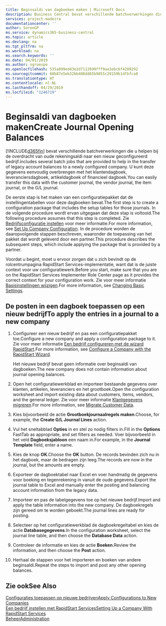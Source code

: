 ```yaml
---
title: Beginsaldi van dagboeken maken | Microsoft Docs
description: Business Central bevat verschillende batchverwerkingen die u helpen bij de overdracht van oude rekeningsaldi naar een nieuw geconfigureerd bedrijf. U kunt deze gegevens gemakkelijk overbrengen met dagboekboekingen.
services: project-madeira
documentationcenter: ''
author: SorenGP
ms.service: dynamics365-business-central
ms.topic: article
ms.devlang: na
ms.tgt_pltfrm: na
ms.workload: na
ms.search.keywords: ''
ms.date: 04/01/2019
ms.author: sgroespe
ms.openlocfilehash: 535a899ed43e2d7112699fff9aa3ebc6f4289292
ms.sourcegitcommit: 60b87e5eb32bb408dd65b9855c29159b1dfbfca8
ms.translationtype: HT
ms.contentlocale: nl-NL
ms.lasthandoff: 04/29/2019
ms.locfileid: "1246719"
---
```

# <a name="create-journal-opening-balances"></a><span data-ttu-id="a24af-104">Beginsaldi van dagboeken maken</span><span class="sxs-lookup"><span data-stu-id="a24af-104">Create Journal Opening Balances</span></span>
[!INCLUDE[d365fin](includes/d365fin_md.md)] <span data-ttu-id="a24af-105">bevat verschillende batchverwerkingen die u helpen bij de overdracht van oude rekeningsaldi naar een nieuw geconfigureerd bedrijf.</span><span class="sxs-lookup"><span data-stu-id="a24af-105">includes several batch jobs that are provided to help in the transfer of legacy account balances to a newly configured company.</span></span> <span data-ttu-id="a24af-106">U kunt deze gegevens eenvoudig overbrengen met het klantendagboek, leveranciersdagboek, artikeldagboek of financieel dagboek.</span><span class="sxs-lookup"><span data-stu-id="a24af-106">You can easily transfer this data with the customer journal, the vendor journal, the item journal, or the G/L journal.</span></span>

<span data-ttu-id="a24af-107">De eerste stap is het maken van een configuratiepakket dat de instellingentabellen voor deze dagboeken bevat.</span><span class="sxs-lookup"><span data-stu-id="a24af-107">The first step is to create a configuration package that includes the setup tables for those journals.</span></span> <span data-ttu-id="a24af-108">In de volgende procedure wordt ervan uitgegaan dat deze stap is voltooid.</span><span class="sxs-lookup"><span data-stu-id="a24af-108">The following procedure assumes that this step is completed.</span></span> <span data-ttu-id="a24af-109">Zie [Bedrijfsconfiguratie instellen](admin-set-up-company-configuration.md) voor meer informatie.</span><span class="sxs-lookup"><span data-stu-id="a24af-109">For more information, see [Set Up Company Configuration](admin-set-up-company-configuration.md).</span></span> <span data-ttu-id="a24af-110">In de procedure worden de daaropvolgende stappen beschreven, waaronder de toepassing van het pakket dat wordt geleverd door een partner.</span><span class="sxs-lookup"><span data-stu-id="a24af-110">This procedure describes the subsequent steps, which include applying the package that is provided by a partner.</span></span>  

<span data-ttu-id="a24af-111">Voordat u begint, moet u ervoor zorgen dat u zich bevindt op de rolcentrumpagina RapidStart Services-implementatie, want dat is de juiste context voor uw configuratiewerk.</span><span class="sxs-lookup"><span data-stu-id="a24af-111">Before you start, make sure that you are on the RapidStart Services Implementer Role Center page as it provides the correct context for your configuration work.</span></span> <span data-ttu-id="a24af-112">Zie voor meer informatie [Basisinstellingen wijzigen](ui-change-basic-settings.md).</span><span class="sxs-lookup"><span data-stu-id="a24af-112">For more information, see [Changing Basic Settings](ui-change-basic-settings.md).</span></span>

## <a name="to-apply-the-entries-in-a-journal-to-a-new-company"></a><span data-ttu-id="a24af-113">De posten in een dagboek toepassen op een nieuw bedrijf</span><span class="sxs-lookup"><span data-stu-id="a24af-113">To apply the entries in a journal to a new company</span></span>  
1. <span data-ttu-id="a24af-114">Configureer een nieuw bedrijf en pas een configuratiepakket toe.</span><span class="sxs-lookup"><span data-stu-id="a24af-114">Configure a new company and apply a configuration package to it.</span></span> <span data-ttu-id="a24af-115">Zie voor meer informatie [Een bedrijf configureren met de wizard RapidStart](admin-how-to-configure-a-company-with-the-rapidstart-wizard.md).</span><span class="sxs-lookup"><span data-stu-id="a24af-115">For more information, see [Configure a Company with the RapidStart Wizard](admin-how-to-configure-a-company-with-the-rapidstart-wizard.md).</span></span>  

    <span data-ttu-id="a24af-116">Het nieuwe bedrijf bevat geen informatie over beginsaldi van dagboeken.</span><span class="sxs-lookup"><span data-stu-id="a24af-116">The new company does not contain information about journal opening balances.</span></span>  

2. <span data-ttu-id="a24af-117">Open het configuratiewerkblad en importeer bestaande gegevens over klanten, artikelen, leveranciers en het grootboek.</span><span class="sxs-lookup"><span data-stu-id="a24af-117">Open the configuration worksheet and import existing data about customers, items, vendors, and the general ledger.</span></span> <span data-ttu-id="a24af-118">Zie voor meer informatie [Klantgegevens migreren](admin-migrate-customer-data.md).</span><span class="sxs-lookup"><span data-stu-id="a24af-118">For more information, see [Migrate Customer Data](admin-migrate-customer-data.md).</span></span>  
3. <span data-ttu-id="a24af-119">Kies bijvoorbeeld de actie **Grootboekjournaalregels maken**.</span><span class="sxs-lookup"><span data-stu-id="a24af-119">Choose, for example, the **Create G/L Journal Lines** action.</span></span>  
4. <span data-ttu-id="a24af-120">Vul het sneltabblad **Opties** in en stel zo nodig filters in.</span><span class="sxs-lookup"><span data-stu-id="a24af-120">Fill in the **Options** FastTab as appropriate, and set filters as needed.</span></span> <span data-ttu-id="a24af-121">Voer bijvoorbeeld in het veld **Dagboeksjabloon** een naam in.</span><span class="sxs-lookup"><span data-stu-id="a24af-121">For example, in the **Journal Template** field, enter a name.</span></span>  
5. <span data-ttu-id="a24af-122">Kies de knop **OK**.</span><span class="sxs-lookup"><span data-stu-id="a24af-122">Choose the **OK** button.</span></span> <span data-ttu-id="a24af-123">De records bevinden zich nu in het dagboek, maar de bedragen zijn leeg.</span><span class="sxs-lookup"><span data-stu-id="a24af-123">The records are now in the journal, but the amounts are empty.</span></span>  
6. <span data-ttu-id="a24af-124">Exporteer de dagboektabel naar Excel en voer handmatig de gegevens voor boeking en tegenrekening in vanuit de oude gegevens.</span><span class="sxs-lookup"><span data-stu-id="a24af-124">Export the journal table to Excel and manually enter the posting and balancing account information from the legacy data.</span></span>
7. <span data-ttu-id="a24af-125">Importeer en pas de tabelgegevens toe op het nieuwe bedrijf.</span><span class="sxs-lookup"><span data-stu-id="a24af-125">Import and apply the table information into the new company.</span></span> <span data-ttu-id="a24af-126">De dagboekregels zijn gereed om te worden geboekt.</span><span class="sxs-lookup"><span data-stu-id="a24af-126">The journal lines are ready for posting.</span></span>  
8. <span data-ttu-id="a24af-127">Selecteer op het configuratiewerkblad de dagboekregeltabel en kies de actie **Databasegegevens**.</span><span class="sxs-lookup"><span data-stu-id="a24af-127">In the configuration worksheet, select the journal line table, and then choose the **Database Data** action.</span></span>  
9. <span data-ttu-id="a24af-128">Controleer de informatie en kies de actie **Boeken**.</span><span class="sxs-lookup"><span data-stu-id="a24af-128">Review the information, and then choose the **Post** action.</span></span>  
10. <span data-ttu-id="a24af-129">Herhaal de stappen voor het importeren en boeken van andere beginsaldi.</span><span class="sxs-lookup"><span data-stu-id="a24af-129">Repeat the steps to import and post any other opening balances.</span></span>  

## <a name="see-also"></a><span data-ttu-id="a24af-130">Zie ook</span><span class="sxs-lookup"><span data-stu-id="a24af-130">See Also</span></span>  
[<span data-ttu-id="a24af-131">Configuraties toepassen op nieuwe bedrijven</span><span class="sxs-lookup"><span data-stu-id="a24af-131">Apply Configurations to New Companies</span></span>](admin-apply-configuration-to-new-companies.md)  
[<span data-ttu-id="a24af-132">Een bedrijf instellen met RapidStart Services</span><span class="sxs-lookup"><span data-stu-id="a24af-132">Setting Up a Company With RapidStart Services</span></span>](admin-set-up-a-company-with-rapidstart.md)  
[<span data-ttu-id="a24af-133">Beheer</span><span class="sxs-lookup"><span data-stu-id="a24af-133">Administration</span></span>](admin-setup-and-administration.md)
